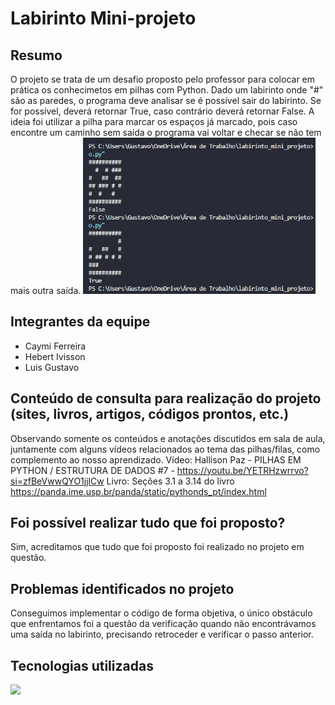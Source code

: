 # Labirinto Mini-projeto
## Resumo
O projeto se trata de um desafio proposto pelo professor para colocar em prática os conhecimetos em pilhas com Python.
Dado um labirinto onde "#" são as paredes, o programa deve analisar se é possível sair do labirinto. Se for possível, deverá retornar True, caso contrário deverá retornar False. A ideia foi utilizar a pilha para marcar os espaços já marcado, pois caso encontre um caminho sem saída o programa vai voltar e checar se não tem mais outra saída.
<img height="250" width="auto" src="assets/print-lab.jpeg">

## Integrantes da equipe
- Caymi Ferreira
- Hebert Ivisson
- Luis Gustavo

## Conteúdo de consulta para realização do projeto (sites, livros, artigos, códigos prontos, etc.)
Observando somente os conteúdos e anotações discutidos em sala de aula, juntamente com alguns vídeos relacionados ao tema das pilhas/filas, como complemento ao nosso aprendizado.
Vídeo: Hallison Paz - PILHAS EM PYTHON / ESTRUTURA DE DADOS #7 - https://youtu.be/YETRHzwrrvo?si=zfBeVwwQYO1jjlCw
Livro: Seções 3.1 a 3.14 do livro https://panda.ime.usp.br/panda/static/pythonds_pt/index.html

## Foi possível realizar tudo que foi proposto?
Sim, acreditamos que tudo que foi proposto foi realizado no projeto em questão.

## Problemas identificados no projeto
Conseguimos implementar o código de forma objetiva, o único obstáculo que enfrentamos foi a questão da verificação quando não encontrávamos uma saída no labirinto, precisando retroceder e verificar o passo anterior.

## Tecnologias utilizadas
<img height="80" width="auto" src="https://upload.wikimedia.org/wikipedia/commons/thumb/c/c3/Python-logo-notext.svg/1200px-Python-logo-notext.svg.png">
